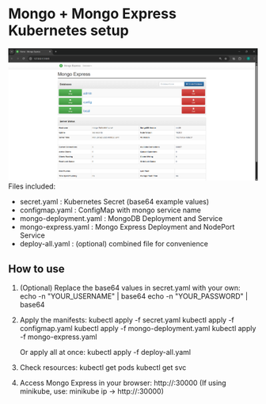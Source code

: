 Mongo + Mongo Express Kubernetes setup
=====================================

![img](image.png)
Files included:
- secret.yaml            : Kubernetes Secret (base64 example values)
- configmap.yaml         : ConfigMap with mongo service name
- mongo-deployment.yaml  : MongoDB Deployment and Service
- mongo-express.yaml     : Mongo Express Deployment and NodePort Service
- deploy-all.yaml        : (optional) combined file for convenience

How to use
----------
1. (Optional) Replace the base64 values in secret.yaml with your own:
   echo -n "YOUR_USERNAME" | base64
   echo -n "YOUR_PASSWORD" | base64

2. Apply the manifests:
   kubectl apply -f secret.yaml
   kubectl apply -f configmap.yaml
   kubectl apply -f mongo-deployment.yaml
   kubectl apply -f mongo-express.yaml

   Or apply all at once:
   kubectl apply -f deploy-all.yaml

3. Check resources:
   kubectl get pods
   kubectl get svc

4. Access Mongo Express in your browser:
   http://<NodeIP>:30000
   (If using minikube, use: minikube ip -> http://<minikube-ip>:30000)

